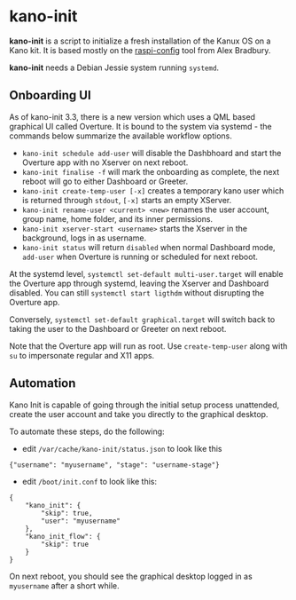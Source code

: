 # kano-init

**kano-init** is a script to initialize a fresh installation of the Kanux OS
on a Kano kit. It is based mostly on the [raspi-config](https://github.com/asb/raspi-config)
tool from Alex Bradbury.

**kano-init** needs a Debian Jessie system running `systemd`.

## Onboarding UI

As of kano-init 3.3, there is a new version which uses a QML based graphical UI called Overture.
It is bound to the system via systemd - the commands below summarize the available workflow options.

 * `kano-init schedule add-user` will disable the Dashbhoard and start the Overture app with no Xserver on next reboot.
 * `kano-init finalise -f` will mark the onboarding as complete, the next reboot will go to either Dashboard or Greeter.
 * `kano-init create-temp-user [-x]` creates a temporary kano user which is returned through `stdout`, `[-x]` starts an empty XServer.
 * `kano-init rename-user <current> <new>` renames the user account, group name, home folder, and its inner permissions.
 * `kano-init xserver-start <username>` starts the Xserver in the background, logs in as username.
 * `kano-init status` will return `disabled` when normal Dashboard mode, `add-user` when Overture is running or scheduled for next reboot.

At the systemd level, `systemctl set-default multi-user.target` will enable the Overture app through systemd,
leaving the Xserver and Dashboard disabled. You can still `systemctl start ligthdm` without disrupting the Overture app.

Conversely, `systemctl set-default graphical.target` will switch back to taking the user to the Dashboard or Greeter on next reboot.

Note that the Overture app will run as root. Use `create-temp-user` along with `su` to impersonate regular and X11 apps.

## Automation

Kano Init is capable of going through the initial setup process unattended, create the user account
and take you directly to the graphical desktop.

To automate these steps, do the following:

 * edit `/var/cache/kano-init/status.json` to look like this

 `{"username": "myusername", "stage": "username-stage"}`

 * edit `/boot/init.conf` to look like this:

```
{
    "kano_init": {
        "skip": true,
        "user": "myusername"
    },
    "kano_init_flow": {
        "skip": true
    }
}
```

On next reboot, you should see the graphical desktop logged in as `myusername` after a short while.
